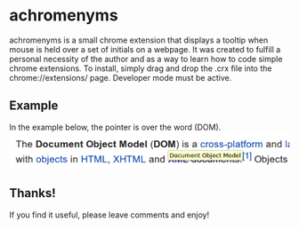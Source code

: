 achromenyms
===========

achromenyms is a small chrome extension that displays a tooltip when mouse is held over a set of initials on a webpage.
It was created to fulfill a personal necessity of the author and as a way to learn how to code simple chrome extensions.
To install, simply drag and drop the .crx file into the chrome://extensions/ page. Developer mode must be active.

Example
-------
In the example below, the pointer is over the word (DOM).
![DOM tooltip in wikipedia](https://raw.githubusercontent.com/Leockard/achromenyms/master/example.png)

Thanks!
-------
If you find it useful, please leave comments and enjoy!
